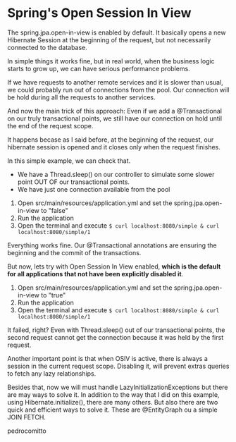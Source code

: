# Spring's Open Session In View

The spring.jpa.open-in-view is enabled by default. It basically opens a new Hibernate Session at the beginning of the request, but not necessarily connected to the database.

In simple things it works fine, but in real world, when the business logic starts to grow up, we can have serious performance problems.

If we have requests to another remote services and it is slower than usual, we could probably run out of connections from the pool. 
Our connection will be hold during all the requests to another services.

And now the main trick of this approach: Even if we add a @Transactional on our truly transactional points, we still have our connection on hold until the end of the request scope.

It happens becase as I said before, at the beginning of the request, our hibernate session is opened and it closes only when the request finishes.

In this simple example, we can check that.

- We have a Thread.sleep() on our controller to simulate some slower point OUT OF our transactional points.
- We have just one connection available from the pool

1. Open src/main/resources/application.yml and set the spring.jpa.open-in-view to "false"
2. Run the application
3. Open the terminal and execute ``` $ curl localhost:8080/simple & curl localhost:8080/simple/1 ```

Everything works fine. Our @Transactional annotations are ensuring the beginning and the commit of the transactions.

But now, lets try with Open Session In View enabled, **which is the default for all applications that not have been explicitly disabled it**.

1. Open src/main/resources/application.yml and set the spring.jpa.open-in-view to "true"
2. Run the application
3. Open the terminal and execute ``` $ curl localhost:8080/simple & curl localhost:8080/simple/1 ``` 

It failed, right? Even with Thread.sleep() out of our transactional points, the second request cannot get the connection because it was held by the first request. 

Another important point is that when OSIV is active, there is always a session in the current request scope. Disabling it, will prevent extras queries to fetch any lazy relationships.

Besides that, now we will must handle LazyInitializationExceptions but there are may ways to solve it. In addition to the way that I did on this example, using Hibernate.initialize(), there are many others. But also there are two quick and efficient ways to solve it. These are @EntityGraph ou a simple JOIN FETCH.

pedrocomitto